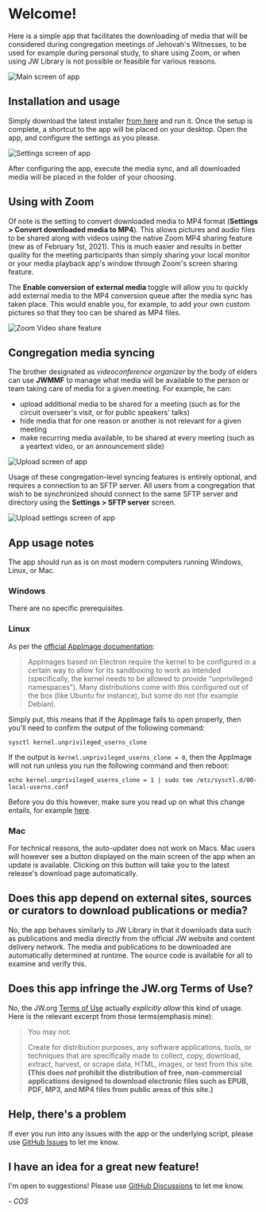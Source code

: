 # Welcome!

Here is a simple app that facilitates the downloading of media that will be considered during congregation meetings of Jehovah's Witnesses, to be used for example during personal study, to share using Zoom, or when using JW Library is not possible or feasible for various reasons.

![Main screen of app](https://github.com/sircharlo/jw-meeting-media-fetcher/blob/master/screenshots/01-main.png?raw=true)

## Installation and usage

Simply download the latest installer [from here](https://github.com/sircharlo/jw-meeting-media-fetcher/releases/latest) and run it. Once the setup is complete, a shortcut to the app will be placed on your desktop. Open the app, and configure the settings as you please.

![Settings screen of app](https://github.com/sircharlo/jw-meeting-media-fetcher/blob/master/screenshots/02-settings.png?raw=true)

After configuring the app, execute the media sync, and all downloaded media will be placed in the folder of your choosing.

## Using with Zoom

Of note is the setting to convert downloaded media to MP4 format (**Settings > Convert downloaded media to MP4**). This allows pictures and audio files to be shared along with videos using the native Zoom MP4 sharing feature (new as of February 1st, 2021). This is much easier and results in better quality for the meeting participants than simply sharing your local monitor or your media playback app's window through Zoom's screen sharing feature.

The **Enable conversion of external media** toggle will allow you to quickly add external media to the MP4 conversion queue after the media sync has taken place. This would enable you, for example, to add your own custom pictures so that they too can be shared as MP4 files.

![Zoom Video share feature](https://github.com/sircharlo/jw-meeting-media-fetcher/blob/master/screenshots/05-zoom.png?raw=true)

## Congregation media syncing

The brother designated as _videoconference organizer_ by the body of elders can use **JWMMF** to manage what media will be available to the person or team taking care of media for a given meeting. For example, he can:

- upload additional media to be shared for a meeting (such as for the circuit overseer's visit, or for public speakers' talks)
- hide media that for one reason or another is not relevant for a given meeting
- make recurring media available, to be shared at every meeting (such as a yeartext video, or an announcement slide)

![Upload screen of app](https://github.com/sircharlo/jw-meeting-media-fetcher/blob/master/screenshots/03-upload.png?raw=true)

Usage of these congregation-level syncing features is entirely optional, and requires a connection to an SFTP server. All users from a congregation that wish to be synchronized should connect to the same SFTP server and directory using the **Settings > SFTP server** screen.

![Upload settings screen of app](https://github.com/sircharlo/jw-meeting-media-fetcher/blob/master/screenshots/04-upload-settings.png?raw=true)

## App usage notes

The app should run as is on most modern computers running Windows, Linux, or Mac.

### Windows

There are no specific prerequisites.

### Linux

As per the [official AppImage documentation](https://docs.appimage.org/user-guide/troubleshooting/electron-sandboxing.html):

>AppImages based on Electron require the kernel to be configured in a certain way to allow for its sandboxing to work as intended (specifically, the kernel needs to be allowed to provide “unprivileged namespaces”). Many distributions come with this configured out of the box (like Ubuntu for instance), but some do not (for example Debian).

Simply put, this means that if the AppImage fails to open properly, then you'll need to confirm the output of the following command:

`sysctl kernel.unprivileged_userns_clone`

If the output is `kernel.unprivileged_userns_clone = 0`, then the AppImage will not run unless you run the following command and then reboot:

`echo kernel.unprivileged_userns_clone = 1 | sudo tee /etc/sysctl.d/00-local-userns.conf`

Before you do this however, make sure you read up on what this change entails, for example [here](https://lwn.net/Articles/673597/).

### Mac

For technical reasons, the auto-updater does not work on Macs. Mac users will however see a button displayed on the main screen of the app when an update is available. Clicking on this button will take you to the latest release's download page automatically.

## Does this app depend on external sites, sources or curators to download publications or media?

No, the app behaves similarly to JW Library in that it downloads data such as publications and media directly from the official JW website and content delivery network. The media and publications to be downloaded are automatically determined at runtime. The source code is available for all to examine and verify this.

## Does this app infringe the JW.org Terms of Use?

No, the JW.org [Terms of Use](https://www.jw.org/en/terms-of-use) actually *explicitly allow* this kind of usage. Here is the relevant excerpt from those terms(emphasis mine):

>You may not:
>
> Create for distribution purposes, any software applications, tools, or techniques that are specifically made to collect, copy, download, extract, harvest, or scrape data, HTML, images, or text from this site. **(This does *not* prohibit the distribution of free, non-commercial applications designed to download electronic files such as EPUB, PDF, MP3, and MP4 files from public areas of this site.)**

## Help, there's a problem

If ever you run into any issues with the app or the underlying script, please use [GitHub Issues](https://github.com/sircharlo/jw-meeting-media-fetcher/issues) to let me know.

## I have an idea for a great new feature!

I'm open to suggestions! Please use [GitHub Discussions](https://github.com/sircharlo/jw-meeting-media-fetcher/discussions) to let me know.

*- COS*
